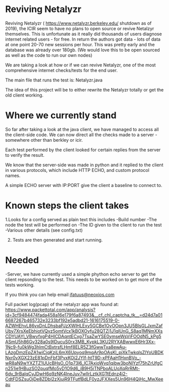 # Reviving Netalyzr

Reviving Netalyzr ( https://www.netalyzr.berkeley.edu/ shutdown as of 2019), the ICIR seem to have no plans to open source or revive Netalzyr themselves. This is unfortunate as it really did thousands of users diagnose internet related users - for free.
In return  the authors got data - lots of data at one point 20-70 new sessions per hour. This was pretty early and the database was already over 180gb.
(We would love this to be open sourced as well as the code to run our own nodes)

We are taking a look at how or if we can revive Netalyzr, one of the most comprehensive internet checks/tests for the end user.

The main file that runs the test is:
Netalyzr.java

The idea of this project will be to either rewrite the Netalyzr totally or get the old client working.

# Where we currently stand
So far after taking a look at the java client, we have managed to access all the client-side code. We can now direct all the checks made to a server - somewhere other than berkley or icir.

Each test performed by the client looked for certain replies from the server to verify the result.

We know that the server-side was made in python and it replied to the client in various protocols, which include HTTP ECHO, and custom protocol names.

A simple ECHO server with IP:PORT give the client a baseline to connect to.

# Known steps the client takes

1.Looks for a config served as plain text this includes
  -Build number
  -The node the test will be performed on
  -The ID given to the client to run the test
  -Various other details (see config.txt)

2. Tests are then generated and start running.

# Needed

-Server, we have currently used a simple phython echo server to get the client repsonding to the test. This needs to be worked on to get more of the tests working.

If you think you can help email ifatuus@neoxios.com

Full packet log(pcap) of the netalyzr app was found at:
https://www.packettotal.com/app/analysis?id=3cf9484474fada458a16e179f6a87493&__cf_chl_captcha_tk__=d24d7a016687267b465732e3233bf192e5adbd21-1616175519-0-AZWHEhvL86vxDnLDhsbaPJzXWlHLExy5GCBe1OvOOpn3JU5BlsGLJxmZafUby7XrsXeEbhiotVQvz5omtVcx1kBOXOyfu28QTZj1J1qIUnG_S8aq1MNmXXsCDYUAYl_VBwvfxgP4HICDAqntECxg7TsaZwYSE0ymseWsViFOOdN5_kPg5ASmU5h86Gv328a0s9lDucuS0rx3MB_KypkL3KU2RYXABwwxE6Hr3Xx-1Nc9-fu0kWg3hImCtBxtrsfLHmf8ELR5Z3fGwwTxa8ewAu-LAzgDmzEpZA1wiCjqKziL6mX6Upyoq9mqAr9pOAsKl_pjXkTwkqlsZlYoUBDKNxr0vXGX23zE81pDnFbf3PvxKOi2JYIf-htT9D-xPFAaH1HxnBVo_-wR8aN9wYXZTZ1UUcBHsO_O1p73l6_lC7AxioWvq1qibw3boNlYzf75hZrUfgCn251ie1HBuzSO2puqfMo5vD1O9d6_jB9H5iTNPboALUoXqRrRMt-6dv_9rBalqCyJDwH6q9zNK4IneJuv7wlIrLztkXGTtEdnz4i2-CdtFDSZsuOjDe8ZDbI2zXjujR9TFutfBdLF0yzJFXXes5Un96H4QjHc_MwXeeau


